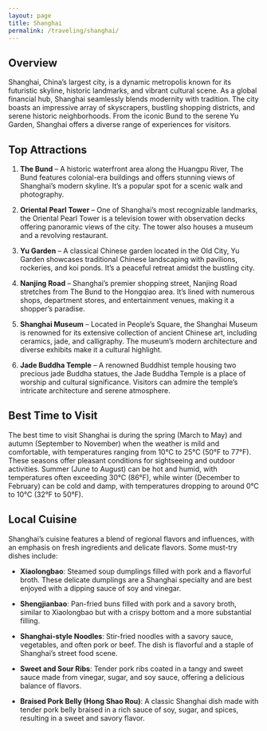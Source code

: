 ```yaml
---
layout: page
title: Shanghai
permalink: /traveling/shanghai/
---
```


## Overview
Shanghai, China’s largest city, is a dynamic metropolis known for its futuristic skyline, historic landmarks, and vibrant cultural scene. As a global financial hub, Shanghai seamlessly blends modernity with tradition. The city boasts an impressive array of skyscrapers, bustling shopping districts, and serene historic neighborhoods. From the iconic Bund to the serene Yu Garden, Shanghai offers a diverse range of experiences for visitors.

## Top Attractions
1. **The Bund** – A historic waterfront area along the Huangpu River, The Bund features colonial-era buildings and offers stunning views of Shanghai’s modern skyline. It’s a popular spot for a scenic walk and photography.

2. **Oriental Pearl Tower** – One of Shanghai’s most recognizable landmarks, the Oriental Pearl Tower is a television tower with observation decks offering panoramic views of the city. The tower also houses a museum and a revolving restaurant.

3. **Yu Garden** – A classical Chinese garden located in the Old City, Yu Garden showcases traditional Chinese landscaping with pavilions, rockeries, and koi ponds. It’s a peaceful retreat amidst the bustling city.

4. **Nanjing Road** – Shanghai’s premier shopping street, Nanjing Road stretches from The Bund to the Hongqiao area. It’s lined with numerous shops, department stores, and entertainment venues, making it a shopper’s paradise.

5. **Shanghai Museum** – Located in People’s Square, the Shanghai Museum is renowned for its extensive collection of ancient Chinese art, including ceramics, jade, and calligraphy. The museum’s modern architecture and diverse exhibits make it a cultural highlight.

6. **Jade Buddha Temple** – A renowned Buddhist temple housing two precious jade Buddha statues, the Jade Buddha Temple is a place of worship and cultural significance. Visitors can admire the temple’s intricate architecture and serene atmosphere.

## Best Time to Visit
The best time to visit Shanghai is during the spring (March to May) and autumn (September to November) when the weather is mild and comfortable, with temperatures ranging from 10°C to 25°C (50°F to 77°F). These seasons offer pleasant conditions for sightseeing and outdoor activities. Summer (June to August) can be hot and humid, with temperatures often exceeding 30°C (86°F), while winter (December to February) can be cold and damp, with temperatures dropping to around 0°C to 10°C (32°F to 50°F).

## Local Cuisine
Shanghai’s cuisine features a blend of regional flavors and influences, with an emphasis on fresh ingredients and delicate flavors. Some must-try dishes include:

- **Xiaolongbao**: Steamed soup dumplings filled with pork and a flavorful broth. These delicate dumplings are a Shanghai specialty and are best enjoyed with a dipping sauce of soy and vinegar.

- **Shengjianbao**: Pan-fried buns filled with pork and a savory broth, similar to Xiaolongbao but with a crispy bottom and a more substantial filling.

- **Shanghai-style Noodles**: Stir-fried noodles with a savory sauce, vegetables, and often pork or beef. The dish is flavorful and a staple of Shanghai’s street food scene.

- **Sweet and Sour Ribs**: Tender pork ribs coated in a tangy and sweet sauce made from vinegar, sugar, and soy sauce, offering a delicious balance of flavors.

- **Braised Pork Belly (Hong Shao Rou)**: A classic Shanghai dish made with tender pork belly braised in a rich sauce of soy, sugar, and spices, resulting in a sweet and savory flavor.

